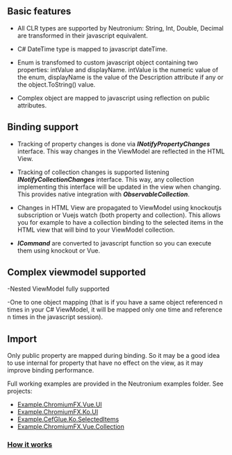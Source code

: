 ## Basic features

 * All CLR types are supported by Neutronium:
  String, Int, Double, Decimal are transformed in their javascript equivalent.

 * C# DateTime type is mapped to javascript dateTime.

 * Enum is transfomed to custom javascript object containing two properties: intValue and displayName. intValue is the numeric value of the enum, displayName is the value of the Description attribute if any or the object.ToString() value.

 * Complex object are mapped to javascript using reflection on public attributes.


## Binding support

* Tracking of property changes is done via **_INotifyPropertyChanges_** interface. This way changes in the ViewModel are reflected in the HTML View.

* Tracking of collection changes is supported listening **_INotifyCollectionChanges_** interface. This way, any collection implementing this interface will be updated in the view when changing. This provides native integration with **_ObservableCollection<T>_**.

* Changes in HTML View are propagated to ViewModel using knockoutjs subscription or Vuejs watch (both property and collection). This allows you for example to have a collection binding to the selected items in the HTML view that will bind to your ViewModel collection.

* **_ICommand_** are converted to javascript function so you can execute them using knockout or Vue.

## Complex viewmodel supported

-Nested ViewModel fully supported

-One to one object mapping (that is if you have a same object referenced n times in your C# ViewModel, it will be mapped only one time and reference n times in the javascript session).


## Import
Only public property are mapped during binding. So it may be a good idea to use internal for property that have no effect on the view, as it may improve binding performance.


Full working examples are provided in the Neutronium examples folder. See projects:
* [Example.ChromiumFX.Vue.UI](https://github.com/David-Desmaisons/Neutronium/tree/master/Examples/Example.ChromiumFX.Vue.UI)
* [Example.ChromiumFX.Ko.UI](https://github.com/David-Desmaisons/Neutronium/tree/master/Examples/Example.ChromiumFX.Ko.UI)
* [Example.CefGlue.Ko.SelectedItems](https://github.com/David-Desmaisons/Neutronium/tree/master/Examples/Example.CefGlue.Ko.SelectedItems)
* [Example.ChromiumFX.Vue.Collection](https://github.com/David-Desmaisons/Neutronium/tree/master/Examples/Example.ChromiumFX.Vue.Collection)

### [How it works](./How_it_works.md)
